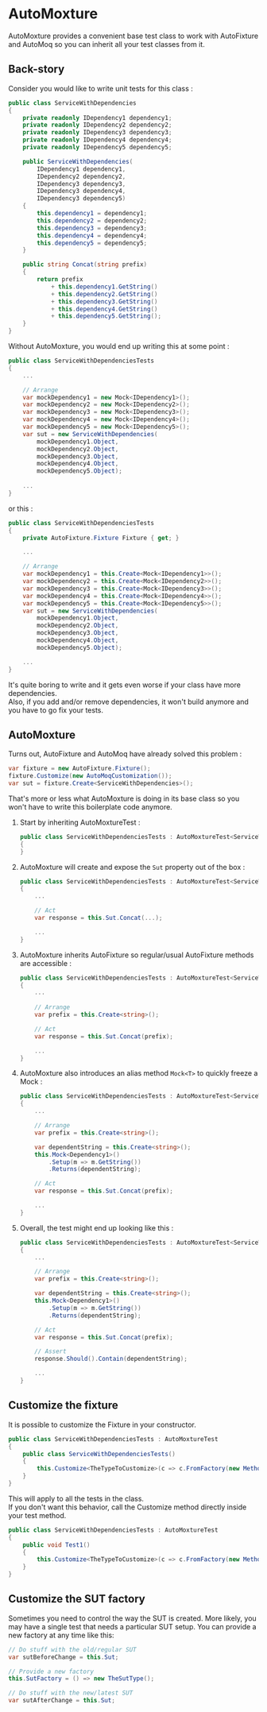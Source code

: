 # AutoMoxture
AutoMoxture provides a convenient base test class to work with AutoFixture and AutoMoq so you can inherit all your test classes from it.

## Back-story

Consider you would like to write unit tests for this class :
```cs
public class ServiceWithDependencies
{
    private readonly IDependency1 dependency1;
    private readonly IDependency2 dependency2;
    private readonly IDependency3 dependency3;
    private readonly IDependency4 dependency4;
    private readonly IDependency5 dependency5;

    public ServiceWithDependencies(
        IDependency1 dependency1,
        IDependency2 dependency2,
        IDependency3 dependency3,
        IDependency3 dependency4,
        IDependency3 dependency5)
    {
        this.dependency1 = dependency1;
        this.dependency2 = dependency2;
        this.dependency3 = dependency3;
        this.dependency4 = dependency4;
        this.dependency5 = dependency5;
    }

    public string Concat(string prefix)
    {
        return prefix
            + this.dependency1.GetString()
            + this.dependency2.GetString()
            + this.dependency3.GetString()
            + this.dependency4.GetString()
            + this.dependency5.GetString();
    }
}
```

Without AutoMoxture, you would end up writing this at some point :
```cs
public class ServiceWithDependenciesTests
{
    ...

    // Arrange
    var mockDependency1 = new Mock<IDependency1>();
    var mockDependency2 = new Mock<IDependency2>();
    var mockDependency3 = new Mock<IDependency3>();
    var mockDependency4 = new Mock<IDependency4>();
    var mockDependency5 = new Mock<IDependency5>();
    var sut = new ServiceWithDependencies(
        mockDependency1.Object,
        mockDependency2.Object,
        mockDependency3.Object,
        mockDependency4.Object,
        mockDependency5.Object);
    
    ...
}
```

or this :
```cs
public class ServiceWithDependenciesTests
{
    private AutoFixture.Fixture Fixture { get; }

    ...

    // Arrange
    var mockDependency1 = this.Create<Mock<IDependency1>>();
    var mockDependency2 = this.Create<Mock<IDependency2>>();
    var mockDependency3 = this.Create<Mock<IDependency3>>();
    var mockDependency4 = this.Create<Mock<IDependency4>>();
    var mockDependency5 = this.Create<Mock<IDependency5>>();
    var sut = new ServiceWithDependencies(
        mockDependency1.Object,
        mockDependency2.Object,
        mockDependency3.Object,
        mockDependency4.Object,
        mockDependency5.Object);

    ...
}
```

It's quite boring to write and it gets even worse if your class have more dependencies.  
Also, if you add and/or remove dependencies, it won't build anymore and you have to go fix your tests.

## AutoMoxture

Turns out, AutoFixture and AutoMoq have already solved this problem :
```cs
var fixture = new AutoFixture.Fixture();
fixture.Customize(new AutoMoqCustomization());
var sut = fixture.Create<ServiceWithDependencies>();
```

That's more or less what AutoMoxture is doing in its base class so you won't have to write this boilerplate code anymore.

1. Start by inheriting AutoMoxtureTest :
    ```cs
    public class ServiceWithDependenciesTests : AutoMoxtureTest<ServiceWithDependencies>
    {
    }
    ```

2. AutoMoxture will create and expose the `Sut` property out of the box :
    ```cs
    public class ServiceWithDependenciesTests : AutoMoxtureTest<ServiceWithDependencies>
    {
        ...

        // Act
        var response = this.Sut.Concat(...);

        ...
    }
    ```

3. AutoMoxture inherits AutoFixture so regular/usual AutoFixture methods are accessible :
    ```cs
    public class ServiceWithDependenciesTests : AutoMoxtureTest<ServiceWithDependencies>
    {
        ...
        
        // Arrange
        var prefix = this.Create<string>();

        // Act
        var response = this.Sut.Concat(prefix);

        ...
    }
    ```

4. AutoMoxture also introduces an alias method `Mock<T>` to quickly freeze a Mock :
    ```cs
    public class ServiceWithDependenciesTests : AutoMoxtureTest<ServiceWithDependencies>
    {
        ...

        // Arrange
        var prefix = this.Create<string>();

        var dependentString = this.Create<string>();
        this.Mock<Dependency1>()
            .Setup(m => m.GetString())
            .Returns(dependentString);

        // Act
        var response = this.Sut.Concat(prefix);

        ...
    }
    ```

5. Overall, the test might end up looking like this :
    ```cs
    public class ServiceWithDependenciesTests : AutoMoxtureTest<ServiceWithDependencies>
    {
        ...

        // Arrange
        var prefix = this.Create<string>();

        var dependentString = this.Create<string>();
        this.Mock<Dependency1>()
            .Setup(m => m.GetString())
            .Returns(dependentString);

        // Act
        var response = this.Sut.Concat(prefix);

        // Assert
        response.Should().Contain(dependentString);

        ...
    }
    ```

## Customize the fixture
It is possible to customize the Fixture in your constructor.
```cs
public class ServiceWithDependenciesTests : AutoMoxtureTest
{
    public class ServiceWithDependenciesTests()
    {
        this.Customize<TheTypeToCustomize>(c => c.FromFactory(new MethodInvoker(new GreedyConstructorQuery())));
    }
}
```

This will apply to all the tests in the class.  
If you don't want this behavior, call the Customize method directly inside your test method.
```cs
public class ServiceWithDependenciesTests : AutoMoxtureTest
{
    public void Test1()
    {
        this.Customize<TheTypeToCustomize>(c => c.FromFactory(new MethodInvoker(new GreedyConstructorQuery())));
    }
}
```

## Customize the SUT factory
Sometimes you need to control the way the SUT is created.
More likely, you may have a single test that needs a particular SUT setup.
You can provide a new factory at any time like this:
```cs
// Do stuff with the old/regular SUT
var sutBeforeChange = this.Sut;

// Provide a new factory
this.SutFactory = () => new TheSutType();

// Do stuff with the new/latest SUT
var sutAfterChange = this.Sut;
```
